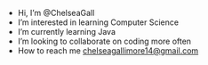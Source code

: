 - Hi, I’m @ChelseaGall
- I’m interested in learning Computer Science 
- I’m currently learning Java
- I’m looking to collaborate on coding more often 
- How to reach me chelseagallimore14@gmail.com

<!---
ChelseaGall/ChelseaGall is a ✨ special ✨ repository because its `README.md` (this file) appears on your GitHub profile.
You can click the Preview link to take a look at your changes.
--->
